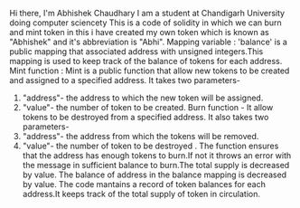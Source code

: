 Hi there, I'm Abhishek Chaudhary 
I am a student at Chandigarh University doing computer sciencety
This is a code of solidity in which we can burn and mint token in this i have created my own token which is known as "Abhishek" and it's abbreviation is "Abhi".
Mapping variable : 'balance' is a public mapping that associated address with unsigned integers.This mapping is used to keep track of the balance of tokens for each address.
Mint function : Mint is a public function that allow new tokens to be created and assigned to a specified address.
It takes two parameters-
1. "address"- the address to which the new token will be assigned.
2. "value"- the number of token to be created.
Burn function - It allow tokens to be destroyed from a specified address.
It also takes two parameters-
1. "address"- the address from which the tokens will be removed.
2. "value"- the number of token to be destroyed .
The function ensures that the address has enough tokens to burn.If not it throws an error with the message in sufficient balance to burn.The total supply is decreased by value.
The balance of address in the balance mapping is decreased by value.
The code mantains a record of token balances for each address.It keeps track of the total supply of token in circulation.
